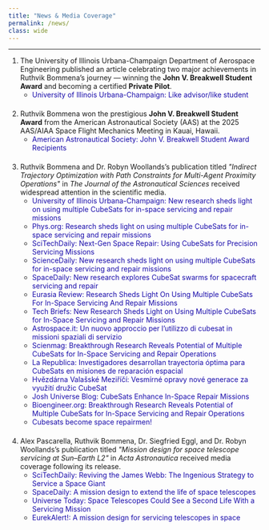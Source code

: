 ```yaml
---
title: "News & Media Coverage"
permalink: /news/
class: wide
---
```


---

<ol>
  <li>
    The University of Illinois Urbana-Champaign Department of Aerospace Engineering published an article celebrating two major achievements in Ruthvik Bommena’s journey — winning the <strong>John V. Breakwell Student Award</strong> and becoming a certified <strong>Private Pilot</strong>.
    <ul>
      <li><a href="https://aerospace.illinois.edu/news/74141" target="_blank" style="color:#1a0dab; text-decoration:none;">University of Illinois Urbana-Champaign: Like advisor/like student</a></li>
    </ul>
    <div style="margin-bottom:1.5em;"></div>
  </li>

  <li>
    Ruthvik Bommena won the prestigious <strong>John V. Breakwell Student Award</strong> from the American Astronautical Society (AAS) at the 2025 AAS/AIAA Space Flight Mechanics Meeting in Kauai, Hawaii.
    <ul>
      <li><a href="https://www.space-flight.org/docs/Breakwell/Breakwell_winners.html" target="_blank" style="color:#1a0dab; text-decoration:none;">American Astronautical Society: John V. Breakwell Student Award Recipients</a></li>
    </ul>
    <div style="margin-bottom:1.5em;"></div>
  </li>
  
  <li>
    Ruthvik Bommena and Dr. Robyn Woollands’s publication titled <em>"Indirect Trajectory Optimization with Path Constraints for Multi-Agent Proximity Operations"</em> in <em>The Journal of the Astronautical Sciences</em> received widespread attention in the scientific media.
    <ul>
      <li><a href="https://aerospace.illinois.edu/news/73647" target="_blank" style="color:#1a0dab; text-decoration:none;">University of Illinois Urbana-Champaign: New research sheds light on using multiple CubeSats for in-space servicing and repair missions</a></li>
      <li><a href="https://phys.org/news/2025-02-multiple-cubesats-space-missions.html" target="_blank" style="color:#1a0dab; text-decoration:none;">Phys.org: Research sheds light on using multiple CubeSats for in-space servicing and repair missions</a></li>
      <li><a href="https://scitechdaily.com/next-gen-space-repair-using-cubesats-for-precision-servicing-missions/" target="_blank" style="color:#1a0dab; text-decoration:none;">SciTechDaily: Next-Gen Space Repair: Using CubeSats for Precision Servicing Missions</a></li>
      <li><a href="https://www.sciencedaily.com/releases/2025/02/250214123711.htm" target="_blank" style="color:#1a0dab; text-decoration:none;">ScienceDaily: New research sheds light on using multiple CubeSats for in-space servicing and repair missions</a></li>
      <li><a href="https://www.spacedaily.com/reports/New_research_explores_CubeSat_swarms_for_spacecraft_servicing_and_repair_999.html" target="_blank" style="color:#1a0dab; text-decoration:none;">SpaceDaily: New research explores CubeSat swarms for spacecraft servicing and repair</a></li>
      <li><a href="https://www.eurasiareview.com/15022025-research-sheds-light-on-using-multiple-cubesats-for-in-space-servicing-and-repair-missions/" target="_blank" style="color:#1a0dab; text-decoration:none;">Eurasia Review: Research Sheds Light On Using Multiple CubeSats For In-Space Servicing And Repair Missions</a></li>
      <li><a href="https://www.techbriefs.com/component/content/article/52834-new-research-sheds-light-on-using-multiple-cubesats-for-in-space-servicing-and-repair-missions" target="_blank" style="color:#1a0dab; text-decoration:none;">Tech Briefs: New Research Sheds Light on Using Multiple CubeSats for In-Space Servicing and Repair Missions</a></li>
      <li><a href="https://www.astrospace.it/2025/02/17/un-nuovo-approccio-per-lutilizzo-di-cubesat-in-missioni-spaziali-di-servizio/" target="_blank" style="color:#1a0dab; text-decoration:none;">Astrospace.it: Un nuovo approccio per l’utilizzo di cubesat in missioni spaziali di servizio</a></li>
      <li><a href="https://scienmag.com/breakthrough-research-reveals-potential-of-multiple-cubesats-for-in-space-servicing-and-repair-operations/" target="_blank" style="color:#1a0dab; text-decoration:none;">Scienmag: Breakthrough Research Reveals Potential of Multiple CubeSats for In-Space Servicing and Repair Operations</a></li>
      <li><a href="https://larepublica.es/2025/02/15/investigadores-desarrollan-trayectoria-optima-para-cubesats-en-misiones-de-reparacion-espacial/" target="_blank" style="color:#1a0dab; text-decoration:none;">La Republica: Investigadores desarrollan trayectoria óptima para CubeSats en misiones de reparación espacial</a></li>
      <li><a href="https://www.astrovm.cz/cz/pro-navstevniky/aktuality-ak/vesmirne-opravy-nove-generace-za-vyuziti-druzic-cubesat.html" target="_blank" style="color:#1a0dab; text-decoration:none;">Hvězdárna Valašské Meziříčí: Vesmírné opravy nové generace za využití družic CubeSat</a></li>
      <li><a href="https://blog.joshuniverse.com/cubesats-enhance-in-space-repair-missions/" target="_blank" style="color:#1a0dab; text-decoration:none;">Josh Universe Blog: CubeSats Enhance In-Space Repair Missions</a></li>
      <li><a href="https://bioengineer.org/breakthrough-research-reveals-potential-of-multiple-cubesats-for-in-space-servicing-and-repair-operations/" target="_blank" style="color:#1a0dab; text-decoration:none;">Bioengineer.org: Breakthrough Research Reveals Potential of Multiple CubeSats for In-Space Servicing and Repair Operations</a></li>
      <li><a href="https://espash.ir/news/91606/cube-satellites-become-space-repairmen/" target="_blank" style="color:#1a0dab; text-decoration:none;">Cubesats become space repairmen!</a></li>
    </ul>
    <div style="margin-bottom:1.5em;"></div>
  </li>

  <li>
    Alex Pascarella, Ruthvik Bommena, Dr. Siegfried Eggl, and Dr. Robyn Woollands’s publication titled <em>"Mission design for space telescope servicing at Sun–Earth L2"</em> in <em>Acta Astronautica</em> received media coverage following its release.
    <ul>
      <li><a href="https://scitechdaily.com/reviving-the-james-webb-the-ingenious-strategy-to-service-a-space-giant/" target="_blank" style="color:#1a0dab; text-decoration:none;">SciTechDaily: Reviving the James Webb: The Ingenious Strategy to Service a Space Giant</a></li>
      <li><a href="https://www.spacedaily.com/reports/A_mission_design_to_extend_the_life_of_space_telescopes_999.html" target="_blank" style="color:#1a0dab; text-decoration:none;">SpaceDaily: A mission design to extend the life of space telescopes</a></li>
      <li><a href="https://www.universetoday.com/articles/space-telescopes-could-see-a-second-life-with-a-servicing-mission" target="_blank" style="color:#1a0dab; text-decoration:none;">Universe Today: Space Telescopes Could See a Second Life With a Servicing Mission</a></li>
      <li><a href="https://www.eurekalert.org/news-releases/1067052" target="_blank" style="color:#1a0dab; text-decoration:none;">EurekAlert!: A mission design for servicing telescopes in space</a></li>
    </ul>
    <div style="margin-bottom:1.5em;"></div>
  </li>
</ol>
